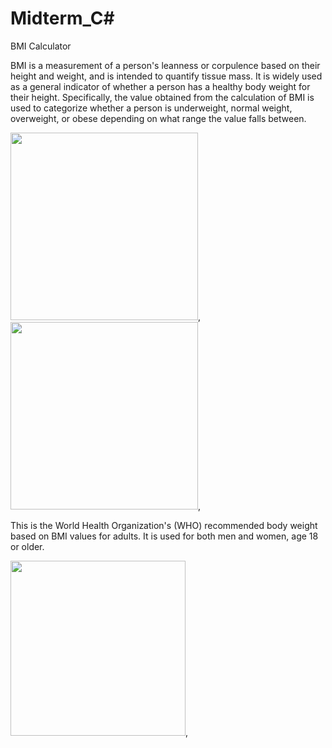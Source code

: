 # Midterm_C#
BMI Calculator

BMI is a measurement of a person's leanness or corpulence based on their height and weight, and is intended to quantify tissue mass. It is widely used as a general indicator of whether a person has a healthy body weight for their height. Specifically, the value obtained from the calculation of BMI is used to categorize whether a person is underweight, normal weight, overweight, or obese depending on what range the value falls between.

<img src="https://user-images.githubusercontent.com/81027613/161533294-ca949155-69ba-436a-bb08-d4ae056dc2be.JPG" width="300">,
<img src="https://user-images.githubusercontent.com/81027613/161534489-383c3d24-ebed-4454-bb3c-e7aa4da383c7.JPG" width="300">,

This is the World Health Organization's (WHO) recommended body weight based on BMI values for adults. It is used for both men and women, age 18 or older.

<img src="https://user-images.githubusercontent.com/81027613/161534312-55f62b42-b9db-4cdc-b3d8-cb2ad09cd197.png" width="280">,

